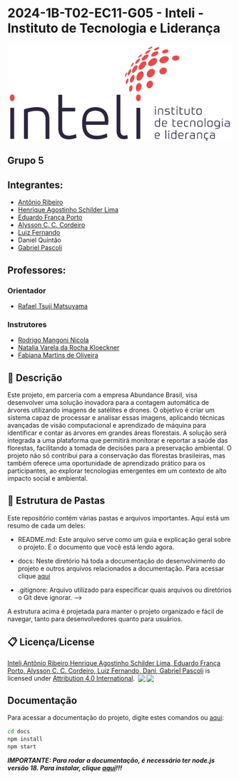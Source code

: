 # 2024-1B-T02-EC11-G05 - Inteli - Instituto de Tecnologia e Liderança

<p align="center">
<a href= "https://www.inteli.edu.br/"><img src="docs/static/img/inteli.png" alt="Inteli - Instituto de Tecnologia e Liderança" border="0"></a>
</p>

## Grupo 5

## Integrantes:

- <a href="https://www.linkedin.com/in/antonioribeiro893/">Antônio Ribeiro</a>
- <a href="https://www.linkedin.com/in/henriqueschilder/">Henrique Agostinho Schilder Lima</a>
- <a href="https://www.linkedin.com/in/eduardo-franca-porto/">Eduardo França Porto</a>
- <a href="https://www.linkedin.com/in/alysson-c-c-cordeiro-0684a8236/">Alysson C. C. Cordeiro</a>
- <a href="https://www.linkedin.com/in/sbluizfernando/">Luiz Fernando</a>
- Daniel Quintão
- <a href="https://www.linkedin.com/in/gabriel-pascoli-73733b200/">Gabriel Pascoli</a>

## Professores:
### Orientador
- <a href="https://www.linkedin.com/in/rafaelmatsuyama/">Rafael Tsuji Matsuyama</a>
### Instrutores
- <a href="https://www.linkedin.com/in/rodrigo-mangoni-nicola-537027158/">Rodrigo Mangoni Nicola</a>
- <a href="https://www.linkedin.com/in/fabiana-martins-de-oliveira-8993b0b2/">Natalia Varela da Rocha Kloeckner</a>
- <a href="https://www.linkedin.com/in/fabiana-martins-de-oliveira-8993b0b2/">Fabiana Martins de Oliveira
</a>

## 📝 Descrição

Este projeto, em parceria com a empresa Abundance Brasil, visa desenvolver uma solução inovadora para a contagem automática de árvores utilizando imagens de satélites e drones. O objetivo é criar um sistema capaz de processar e analisar essas imagens, aplicando técnicas avançadas de visão computacional e aprendizado de máquina para identificar e contar as árvores em grandes áreas florestais. A solução será integrada a uma plataforma que permitirá monitorar e reportar a saúde das florestas, facilitando a tomada de decisões para a preservação ambiental. O projeto não só contribui para a conservação das florestas brasileiras, mas também oferece uma oportunidade de aprendizado prático para os participantes, ao explorar tecnologias emergentes em um contexto de alto impacto social e ambiental.

## 📁 Estrutura de Pastas

Este repositório contém várias pastas e arquivos importantes. Aqui está um resumo de cada um deles:

- README.md: Este arquivo serve como um guia e explicação geral sobre o projeto. É o documento que você está lendo agora.

- docs: Neste diretório há toda a documentação do desenvolvimento do projeto e outros arquivos relacionados a documentação. Para acessar clique [aqui](https://inteli-college.github.io/2024-1B-T02-EC11-G05/)


- .gitignore: Arquivo utilizado para especificar quais arquivos ou diretórios o Git deve ignorar. -->


A estrutura acima é projetada para manter o projeto organizado e fácil de navegar, tanto para desenvolvedores quanto para usuários.


## 📋 Licença/License

<a rel="cc:attributionURL dct:creator" property="cc:attributionName" href="https://inteli-college.github.io/2024-1B-T02-EC11-G05/">Inteli,Antônio Ribeiro,Henrique Agostinho Schilder Lima, Eduardo França Porto, Alysson C. C. Cordeiro, Luiz Fernando, Dani, Gabriel Pascoli</a> is licensed under <a href="http://creativecommons.org/licenses/by/4.0/?ref=chooser-v1" target="_blank" rel="license noopener noreferrer" style="display:inline-block;">Attribution 4.0 International</a>. <img style="height:22px!important;margin-left:3px;vertical-align:text-bottom;" src="https://mirrors.creativecommons.org/presskit/icons/cc.svg?ref=chooser-v1"><img style="height:22px!important;margin-left:3px;vertical-align:text-bottom;" src="https://mirrors.creativecommons.org/presskit/icons/by.svg?ref=chooser-v1"><p xmlns:cc="http://creativecommons.org/ns#" xmlns:dct="http://purl.org/dc/terms/"></p>

## Documentação
Para acessar a documentação do projeto, digite estes comandos ou [aqui](https://inteli-college.github.io/2024-1B-T02-EC11-G05/):


```bash
cd docs
npm install
npm start
```

***IMPORTANTE: Para rodar a documentação, é necessário ter node.js versão 18. Para instalar, clique [aqui](https://nodejs.org/en/download/package-manager)!!!***